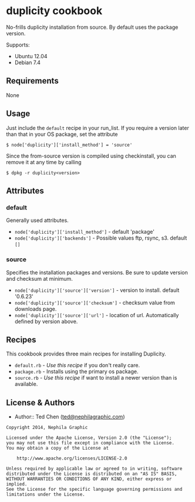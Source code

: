 duplicity cookbook
==================

No-frills duplicity installation from source.  By default uses the package version.

Supports:

* Ubuntu 12.04
* Debian 7.4

Requirements
------------

None


Usage
-----

Just include the `default` recipe in your run_list.  If you require a version later than that in your
OS package, set the attribute

    $ node['duplicity']['install_method'] = 'source'

Since the from-source version is compiled using checkinstall, you can remove it at any time by calling

    $ dpkg -r duplicity<version>


Attributes
----------

### default
Generally used attributes.

- `node['duplicity']['install_method']` - default 'package'
- `node['duplicity']['backends']` - Possible values ftp, rsync, s3. default `[]`

### source
Specifies the installation packages and versions.  Be sure to update version and checksum at minimum.

- `node['duplicity']['source']['version']` - version to install. default '0.6.23'
- `node['duplicity']['source']['checksum']` - checksum value from downloads page.
- `node['duplicity']['source']['url']` - location of url.  Automatically defined by version above.

Recipes
-------
This cookbook provides three main recipes for installing Duplicity.

- `default.rb` - *Use this recipe* if you don't really care.
- `package.rb` - Installs using the primary os package.
- `source.rb` - *Use this recipe* if want to install a newer version than is available.



License & Authors
-----------------
- Author:: Ted Chen (<ted@nephilagraphic.com>)

```text
Copyright 2014, Nephila Graphic

Licensed under the Apache License, Version 2.0 (the "License");
you may not use this file except in compliance with the License.
You may obtain a copy of the License at

    http://www.apache.org/licenses/LICENSE-2.0

Unless required by applicable law or agreed to in writing, software
distributed under the License is distributed on an "AS IS" BASIS,
WITHOUT WARRANTIES OR CONDITIONS OF ANY KIND, either express or implied.
See the License for the specific language governing permissions and
limitations under the License.
```